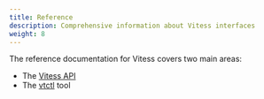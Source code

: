 ```yaml
---
title: Reference
description: Comprehensive information about Vitess interfaces
weight: 8
---
```


The reference documentation for Vitess covers two main areas:

* The [Vitess API](vitess-api)
* The [vtctl](vtctl) tool
